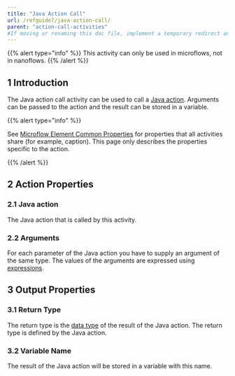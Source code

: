 ```yaml
---
title: "Java Action Call"
url: /refguide7/java-action-call/
parent: "action-call-activities"
#If moving or renaming this doc file, implement a temporary redirect and let the respective team know they should update the URL in the product. See Mapping to Products for more details.
---
```


{{% alert type="info" %}}
This activity can only be used in microflows, not in nanoflows.
{{% /alert %}}

## 1 Introduction

The Java action call activity can be used to call a [Java action](/refguide7/java-actions/). Arguments can be passed to the action and the result can be stored in a variable.

{{% alert type="info" %}}

See [Microflow Element Common Properties](/refguide7/microflow-element-common-properties/) for properties that all activities share (for example, caption). This page only describes the properties specific to the action.

{{% /alert %}}

## 2 Action Properties

### 2.1 Java action

The Java action that is called by this activity.

### 2.2 Arguments

For each parameter of the Java action you have to supply an argument of the same type. The values of the arguments are expressed using [expressions](/refguide7/expressions/).

## 3 Output Properties

### 3.1 Return Type

The return type is the [data type](/refguide7/data-types/) of the result of the Java action. The return type is defined by the Java action.

### 3.2 Variable Name

The result of the Java action will be stored in a variable with this name.
